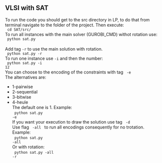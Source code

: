 ## VLSI with SAT
To run the code you should get to the src directory in LP, to do that from terminal navigate to the folder of the project. Then execute:<br>
<code> cd SAT/src/ </code> <br>
To run all instances with the main solver (GUROBI_CMD) withot rotation use: <br>
<code> python sat.py </code> <br>
Add tag <code>-r</code> to use the main solution with rotation.  <br>
<code> python sat.py -r</code><br>
To run one instance use <code>-i</code> and then the number:<br>
<code> python sat.py -i 12</code><br>
You can choose to the encoding of the constraints with tag <code> -e </code><br>
The alternatives are:<br>
* 1-pairwise
* 2-sequential
* 3-bitwise
* 4-heule <br>
The default one is 1.
Example:<br>
<code> python sat.py -e</code><br>
If you want your execution to draw the solution use tag <code> -d</code><br>
Use flag <code> -all </code> to run all encodings consequently for no trotation.
Example:<br>
<code> python sat.py -all</code><br>
Or with rotation:<br>
<code> python sat.py -all -r</code><br>

